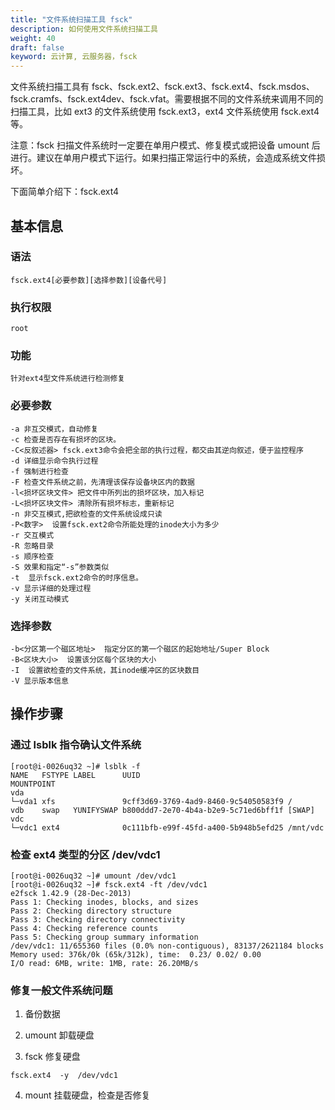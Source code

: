 ```yaml
---
title: "文件系统扫描工具 fsck"
description: 如何使用文件系统扫描工具
weight: 40
draft: false
keyword: 云计算, 云服务器，fsck
---
```


文件系统扫描工具有 fsck、fsck.ext2、fsck.ext3、fsck.ext4、fsck.msdos、fsck.cramfs、fsck.ext4dev、fsck.vfat。需要根据不同的文件系统来调用不同的扫描工具，比如 ext3 的文件系统使用 fsck.ext3，ext4 文件系统使用 fsck.ext4 等。

注意：fsck 扫描文件系统时一定要在单用户模式、修复模式或把设备 umount 后进行。建议在单用户模式下运行。如果扫描正常运行中的系统，会造成系统文件损坏。

下面简单介绍下：fsck.ext4

## 基本信息

### 语法

```
fsck.ext4[必要参数][选择参数][设备代号]
```

### 执行权限

```
root
```

### 功能

```
针对ext4型文件系统进行检测修复
```

### 必要参数

```
-a 非互交模式，自动修复
-c 检查是否存在有损坏的区块。
-C<反叙述器> fsck.ext3命令会把全部的执行过程，都交由其逆向叙述，便于监控程序
-d 详细显示命令执行过程
-f 强制进行检查
-F 检查文件系统之前，先清理该保存设备块区内的数据
-l<损坏区块文件> 把文件中所列出的损坏区块，加入标记
-L<损坏区块文件> 清除所有损坏标志，重新标记
-n 非交互模式,把欲检查的文件系统设成只读
-P<数字>  设置fsck.ext2命令所能处理的inode大小为多少
-r 交互模式
-R 忽略目录
-s 顺序检查
-S 效果和指定“-s”参数类似
-t  显示fsck.ext2命令的时序信息。
-v 显示详细的处理过程
-y 关闭互动模式
```

### 选择参数

```
-b<分区第一个磁区地址>  指定分区的第一个磁区的起始地址/Super Block
-B<区块大小>  设置该分区每个区块的大小
-I  设置欲检查的文件系统，其inode缓冲区的区块数目
-V 显示版本信息
```

## 操作步骤

### 通过 lsblk 指令确认文件系统

```
[root@i-0026uq32 ~]# lsblk -f
NAME   FSTYPE LABEL      UUID                                 MOUNTPOINT
vda                                                           
└─vda1 xfs               9cff3d69-3769-4ad9-8460-9c54050583f9 /
vdb    swap   YUNIFYSWAP b800ddd7-2e70-4b4a-b2e9-5c71ed6bff1f [SWAP]
vdc                                                           
└─vdc1 ext4              0c111bfb-e99f-45fd-a400-5b948b5efd25 /mnt/vdc
```

### 检查 ext4 类型的分区 /dev/vdc1

```
[root@i-0026uq32 ~]# umount /dev/vdc1
[root@i-0026uq32 ~]# fsck.ext4 -ft /dev/vdc1
e2fsck 1.42.9 (28-Dec-2013)
Pass 1: Checking inodes, blocks, and sizes
Pass 2: Checking directory structure
Pass 3: Checking directory connectivity
Pass 4: Checking reference counts
Pass 5: Checking group summary information
/dev/vdc1: 11/655360 files (0.0% non-contiguous), 83137/2621184 blocks
Memory used: 376k/0k (65k/312k), time:  0.23/ 0.02/ 0.00
I/O read: 6MB, write: 1MB, rate: 26.20MB/s
```

### 修复一般文件系统问题

1. 备份数据

2. umount 卸载硬盘

3. fsck 修复硬盘

```
fsck.ext4  -y  /dev/vdc1
```

4. mount 挂载硬盘，检查是否修复

